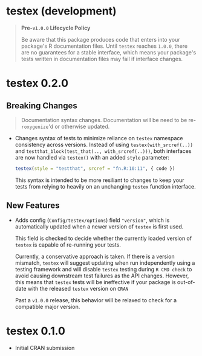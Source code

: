 # testex (development)

> **Pre-`v1.0.0` Lifecycle Policy**
> 
> Be aware that this package produces code that enters into your package's
> R documentation files. Until `testex` reaches `1.0.0`, there are no 
> guarantees for a stable interface, which means your package's tests written
> in documentation files may fail if interface changes.
>

# testex 0.2.0

## Breaking Changes

> Documentation syntax changes. Documentation will be need to be 
> re-`roxygenize`'d or otherwise updated.

* Changes syntax of tests to minimize reliance on `testex` namespace 
  consistency across versions. Instead of using `testex(with_srcref(..))` and
  `testthat_block(test_that(.., with_srcref(..)))`, both interfaces are now
  handled via `testex()` with an added `style` parameter:

  ```r
  testex(style = "testthat", srcref = "fn.R:10:11", { code })
  ```

  This syntax is intended to be more resiliant to changes to keep your
  tests from relying to heavily on an unchanging `testex` function interface.

## New Features

* Adds config (`Config/testex/options`) field `"version"`, which is 
  automatically updated when a newer version of `testex` is first used. 
  
  This field is checked to decide whether the currently loaded version of 
  `testex` is capable of re-running your tests.

  Currently, a conservative approach is taken. If there is a version mismatch,
  `testex` will suggest updating when run independently using a testing 
  framework and will disable `testex` testing during `R CMD check` to avoid
  causing downstream test failures as the API changes. However, this means
  that `testex` tests will be ineffective if your package is out-of-date 
  with the released `testex` version on `CRAN`

  Past a `v1.0.0` release, this behavior will be relaxed to check for a
  compatible major version.
  
# testex 0.1.0

* Initial CRAN submission
